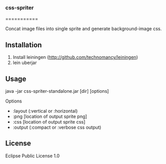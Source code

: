 ### css-spriter
===========

Concat image files into single sprite and generate background-image css.

## Installation

1. Install leiningen (http://github.com/technomancy/leiningen)
2. lein uberjar

## Usage

java -jar css-spriter-standalone.jar [dir] [options]

Options
* :layout (:vertical or :horizontal)
* :png [location of output sprite png]
* :css [location of output sprite css]
* :output (:compact or :verbose css output)

## License

Eclipse Public License 1.0
